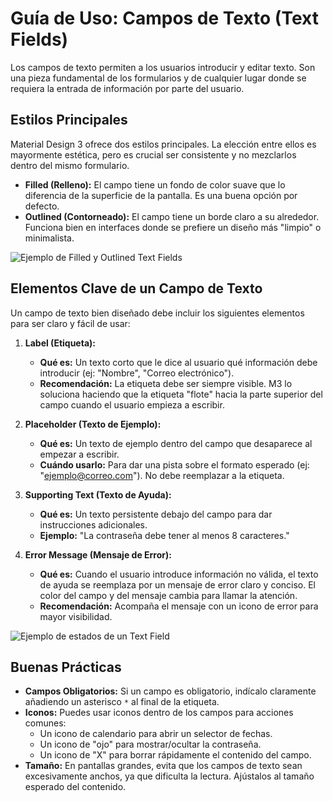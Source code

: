 
# Guía de Uso: Campos de Texto (Text Fields)

Los campos de texto permiten a los usuarios introducir y editar texto. Son una pieza fundamental de los formularios y de cualquier lugar donde se requiera la entrada de información por parte del usuario.

## Estilos Principales

Material Design 3 ofrece dos estilos principales. La elección entre ellos es mayormente estética, pero es crucial ser consistente y no mezclarlos dentro del mismo formulario.

*   **Filled (Relleno):** El campo tiene un fondo de color suave que lo diferencia de la superficie de la pantalla. Es una buena opción por defecto.
*   **Outlined (Contorneado):** El campo tiene un borde claro a su alrededor. Funciona bien en interfaces donde se prefiere un diseño más "limpio" o minimalista.

![Ejemplo de Filled y Outlined Text Fields](https://m3.material.io/assets/images/components/text-fields/text-field-types.png)

## Elementos Clave de un Campo de Texto

Un campo de texto bien diseñado debe incluir los siguientes elementos para ser claro y fácil de usar:

1.  **Label (Etiqueta):**
    *   **Qué es:** Un texto corto que le dice al usuario qué información debe introducir (ej: "Nombre", "Correo electrónico").
    *   **Recomendación:** La etiqueta debe ser siempre visible. M3 lo soluciona haciendo que la etiqueta "flote" hacia la parte superior del campo cuando el usuario empieza a escribir.

2.  **Placeholder (Texto de Ejemplo):**
    *   **Qué es:** Un texto de ejemplo dentro del campo que desaparece al empezar a escribir.
    *   **Cuándo usarlo:** Para dar una pista sobre el formato esperado (ej: "ejemplo@correo.com"). No debe reemplazar a la etiqueta.

3.  **Supporting Text (Texto de Ayuda):**
    *   **Qué es:** Un texto persistente debajo del campo para dar instrucciones adicionales.
    *   **Ejemplo:** "La contraseña debe tener al menos 8 caracteres."

4.  **Error Message (Mensaje de Error):**
    *   **Qué es:** Cuando el usuario introduce información no válida, el texto de ayuda se reemplaza por un mensaje de error claro y conciso. El color del campo y del mensaje cambia para llamar la atención.
    *   **Recomendación:** Acompaña el mensaje con un icono de error para mayor visibilidad.

![Ejemplo de estados de un Text Field](https://m3.material.io/assets/images/components/text-fields/states.png)

## Buenas Prácticas

*   **Campos Obligatorios:** Si un campo es obligatorio, indícalo claramente añadiendo un asterisco `*` al final de la etiqueta.
*   **Iconos:** Puedes usar iconos dentro de los campos para acciones comunes:
    *   Un icono de calendario para abrir un selector de fechas.
    *   Un icono de "ojo" para mostrar/ocultar la contraseña.
    *   Un icono de "X" para borrar rápidamente el contenido del campo.
*   **Tamaño:** En pantallas grandes, evita que los campos de texto sean excesivamente anchos, ya que dificulta la lectura. Ajústalos al tamaño esperado del contenido.
